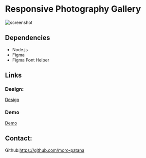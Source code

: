 # Responsive Photography Gallery

![screenshot](https://iili.io/KuMCBt.png)

## Dependencies

- Node.js
- Figma
- Figma Font Helper

## Links

### Design:

[Design](https://www.figma.com/file/VgF87mULloYb7HZ1EMCRzU/Laaqiq-1-Portfolio-detail-Responsive?node-id=0%3A1)

### Demo

[Demo](https://photograph-gallery-vvom.vercel.app/)

## Contact:
Github:https://github.com/moro-patana


